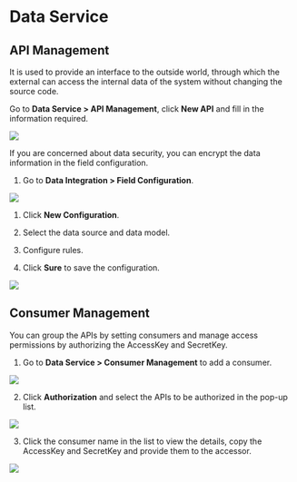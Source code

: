 # Data Service

## API Management

It is used to provide an interface to the outside world, through which the external can access the internal data of the system without changing the source code.

Go to **Data Service > API Management**, click **New API** and fill in the information required.

![](http://terminus-paas.oss-cn-hangzhou.aliyuncs.com/paas-doc/2022/02/15/6bbe5c0f-fb20-42c8-b48e-3597f411bc19.png)

If you are concerned about data security, you can encrypt the data information in the field configuration.

1. Go to **Data Integration > Field Configuration**.

![](http://terminus-paas.oss-cn-hangzhou.aliyuncs.com/paas-doc/2022/02/15/c3fb3e16-424b-4b3d-8b96-3d02ce17def8.png)

1. Click **New Configuration**.

3. Select the data source and data model.

4. Configure rules.

5. Click **Sure** to save the configuration.

![](http://terminus-paas.oss-cn-hangzhou.aliyuncs.com/paas-doc/2022/02/15/b92b5058-4028-412b-94eb-c1baa24efd2b.png)

## Consumer Management

You can group the APIs by setting consumers and manage access permissions by authorizing the AccessKey and SecretKey.

1. Go to **Data Service > Consumer Management** to add a consumer.

![](http://terminus-paas.oss-cn-hangzhou.aliyuncs.com/paas-doc/2022/02/15/60aa2410-e0d2-450f-ba91-db7acbb0b3de.png)

2. Click **Authorization** and select the APIs to be authorized in the pop-up list.

![](http://terminus-paas.oss-cn-hangzhou.aliyuncs.com/paas-doc/2022/02/15/83e9381d-8d80-439d-b9a0-da03db3574dd.png)

3. Click the consumer name in the list to view the details, copy the AccessKey and SecretKey and provide them to the accessor.

![](http://terminus-paas.oss-cn-hangzhou.aliyuncs.com/paas-doc/2022/02/15/bba59a56-a96b-4ee8-a881-830e7fb4513b.png)